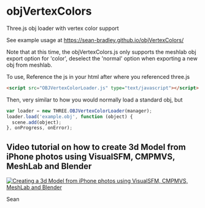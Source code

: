 # objVertexColors
Three.js obj loader with vertex color support


See example usage at 
https://sean-bradley.github.io/objVertexColors/

Note that at this time, the objVertexColors.js only supports the meshlab obj export option for 'color',
deselect the 'normal' option when exporting a new obj from meshlab.


To use,
Reference the js in your html after where you referenced three.js
```html
<script src="OBJVertexColorLoader.js" type="text/javascript"></script>
```

Then, very similar to how you would normally load a standard obj, but 
```javascript
var loader = new THREE.OBJVertexColorLoader(manager);
loader.load('example.obj', function (object) {
  scene.add(object);
}, onProgress, onError);

```

## Video tutorial on how to create 3d Model from iPhone photos using VisualSFM, CMPMVS, MeshLab and Blender
[![Creating a 3d Model from iPhone photos using VisualSFM, CMPMVS, MeshLab and Blender](https://img.youtube.com/vi/IStU-WP2XKs/0.jpg)](https://www.youtube.com/watch?v=IStU-WP2XKs) 

Sean

